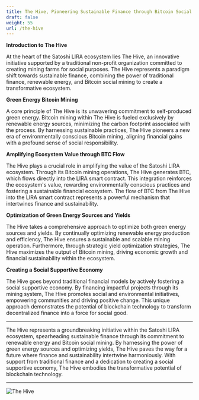 ```yaml
---
title: The Hive, Pioneering Sustainable Finance through Bitcoin Social Mining
draft: false
weight: 55
url: /the-hive
---
```


**Introduction to The Hive**

At the heart of the Satoshi LIRA ecosystem lies The Hive, an
innovative initiative supported by a traditional non-profit
organization committed to creating mining farms for social purposes.
The Hive represents a paradigm shift towards sustainable finance,
combining the power of traditional finance, renewable energy, and
Bitcoin social mining to create a transformative ecosystem.

**Green Energy Bitcoin Mining**

A core principle of The Hive is its unwavering commitment to
self-produced green energy. Bitcoin mining within The Hive is fueled
exclusively by renewable energy sources, minimizing the carbon
footprint associated with the process. By harnessing sustainable
practices, The Hive pioneers a new era of environmentally conscious
Bitcoin mining, aligning financial gains with a profound sense of
social responsibility.

**Amplifying Ecosystem Value through BTC Flow**

The Hive plays a crucial role in amplifying the value of the Satoshi
LIRA ecosystem. Through its Bitcoin mining operations, The Hive
generates BTC, which flows directly into the LIRA smart contract. This
integration reinforces the ecosystem's value, rewarding
environmentally conscious practices and fostering a sustainable
financial ecosystem. The flow of BTC from The Hive into the LIRA smart
contract represents a powerful mechanism that intertwines finance and
sustainability.

**Optimization of Green Energy Sources and Yields**

The Hive takes a comprehensive approach to optimize both green energy
sources and yields. By continually optimizing renewable energy
production and efficiency, The Hive ensures a sustainable and scalable
mining operation. Furthermore, through strategic yield optimization
strategies, The Hive maximizes the output of Bitcoin mining, driving
economic growth and financial sustainability within the ecosystem.

**Creating a Social Supportive Economy**

The Hive goes beyond traditional financial models by actively
fostering a social supportive economy. By financing impactful projects
through its mining system, The Hive promotes social and environmental
initiatives, empowering communities and driving positive change. This
unique approach demonstrates the potential of blockchain technology to
transform decentralized finance into a force for social good.


---

The Hive represents a groundbreaking initiative within the Satoshi
LIRA ecosystem, spearheading sustainable finance through its
commitment to renewable energy and Bitcoin social mining. By
harnessing the power of green energy sources and optimizing yields,
The Hive paves the way for a future where finance and sustainability
intertwine harmoniously. With support from traditional finance and a
dedication to creating a social supportive economy, The Hive embodies
the transformative potential of blockchain technology.

---


![The Hive](/images/thehive.png)